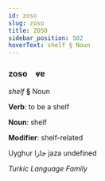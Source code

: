 ```yaml
---
id: zoso
slug: zoso
title: ZOSO
sidebar_position: 502
hoverText: shelf § Noun
---
```


### zoso&emsp;<span kind="abugida">ⱴɐ</span>

*shelf* **§** Noun

**Verb**: to be a shelf

**Noun**: shelf

**Modifier**: shelf-related

Uyghur جازا jaza undefined

*Turkic Language Family*